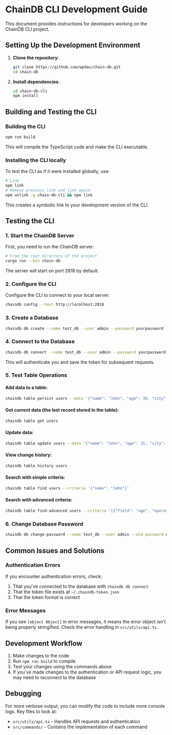 # ChainDB CLI Development Guide

This document provides instructions for developers working on the ChainDB CLI project.

## Setting Up the Development Environment

1. **Clone the repository**:

   ```bash
   git clone https://github.com/wpdas/chain-db.git
   cd chain-db
   ```

2. **Install dependencies**:
   ```bash
   cd chain-db-cli
   npm install
   ```

## Building and Testing the CLI

### Building the CLI

```bash
npm run build
```

This will compile the TypeScript code and make the CLI executable.

### Installing the CLI locally

To test the CLI as if it were installed globally, use:

```bash
# Link
npm link
# Remove previous link and link again
npm unlink -g chain-db-cli && npm link
```

This creates a symbolic link to your development version of the CLI.

## Testing the CLI

### 1. Start the ChainDB Server

First, you need to run the ChainDB server:

```bash
# From the root directory of the project
cargo run --bin chain-db
```

The server will start on port 2818 by default.

### 2. Configure the CLI

Configure the CLI to connect to your local server:

```bash
chaindb config --host http://localhost:2818
```

### 3. Create a Database

```bash
chaindb db create --name test_db --user admin --password yourpassword
```

### 4. Connect to the Database

```bash
chaindb db connect --name test_db --user admin --password yourpassword
```

This will authenticate you and save the token for subsequent requests.

### 5. Test Table Operations

#### Add data to a table:

```bash
chaindb table persist users --data '{"name": "John", "age": 30, "city": "New York"}'
```

#### Get current data (the last record stored in the table):

```bash
chaindb table get users
```

#### Update data:

```bash
chaindb table update users --data '{"name": "John", "age": 31, "city": "New York"}'
```

#### View change history:

```bash
chaindb table history users
```

#### Search with simple criteria:

```bash
chaindb table find users --criteria '{"name": "John"}'
```

#### Search with advanced criteria:

```bash
chaindb table find-advanced users --criteria '[{"field": "age", "operator": "Gt", "value": 25}]'
```

### 6. Change Database Password

```bash
chaindb db change-password --name test_db --user admin --old-password oldpassword --new-password newpassword
```

## Common Issues and Solutions

### Authentication Errors

If you encounter authentication errors, check:

1. That you've connected to the database with `chaindb db connect`
2. That the token file exists at `~/.chaindb-token.json`
3. That the token format is correct

### Error Messages

If you see `[object Object]` in error messages, it means the error object isn't being properly stringified. Check the error handling in `src/utils/api.ts`.

## Development Workflow

1. Make changes to the code
2. Run `npm run build` to compile
3. Test your changes using the commands above
4. If you've made changes to the authentication or API request logic, you may need to reconnect to the database

## Debugging

For more verbose output, you can modify the code to include more console logs. Key files to look at:

- `src/utils/api.ts` - Handles API requests and authentication
- `src/commands/` - Contains the implementation of each command
